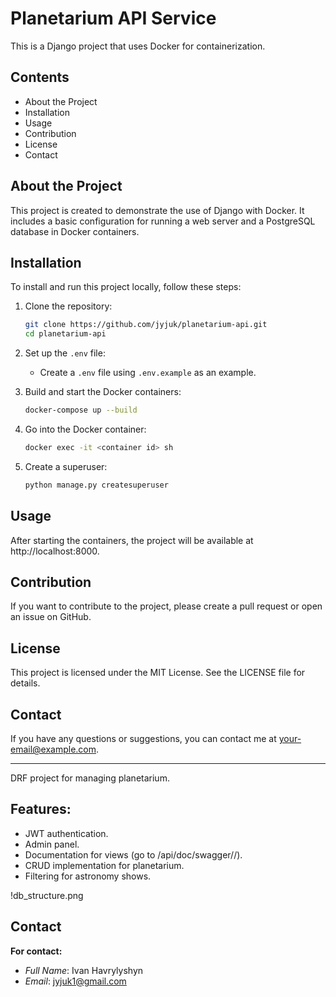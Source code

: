 # **Planetarium API Service**

This is a Django project that uses Docker for containerization.

## Contents

- About the Project
- Installation
- Usage
- Contribution
- License
- Contact

## About the Project

This project is created to demonstrate the use of Django with Docker. 
It includes a basic configuration for running a web server and a PostgreSQL database in Docker containers.

## Installation

To install and run this project locally, follow these steps:

1. Clone the repository:
    ```bash
    git clone https://github.com/jyjuk/planetarium-api.git
    cd planetarium-api
    ```

2. Set up the `.env` file:
    - Create a `.env` file using `.env.example` as an example.

3. Build and start the Docker containers:
    ```bash
    docker-compose up --build
    ```

4. Go into the Docker container:
    ```bash
    docker exec -it <container id> sh
    ```

5. Create a superuser:
    ```bash
    python manage.py createsuperuser
    ```

## Usage

After starting the containers, the project will be available at http://localhost:8000.

## Contribution

If you want to contribute to the project, please create a pull request or open an issue on GitHub.

## License

This project is licensed under the MIT License. See the LICENSE file for details.

## Contact

If you have any questions or suggestions, you can contact me at your-email@example.com.

---

DRF project for managing planetarium.

## **Features**:

- JWT authentication.
- Admin panel.
- Documentation for views (go to /api/doc/swagger//).
- CRUD implementation for planetarium.
- Filtering for astronomy shows.

!db_structure.png
## Contact

**For contact:**

- _Full Name_: Ivan Havrylyshyn
- _Email_: jyjuk1@gmail.com
